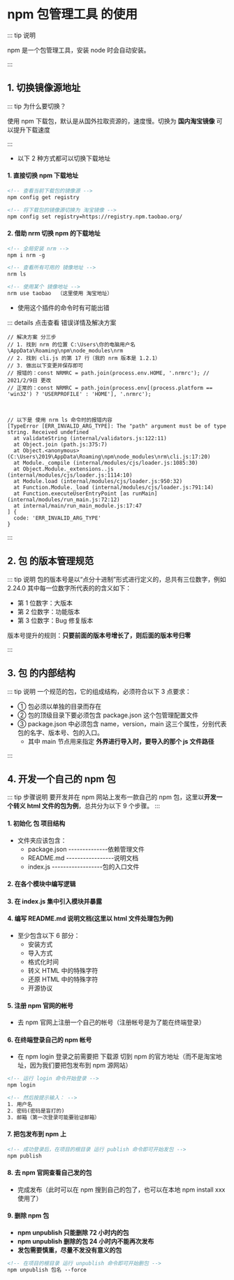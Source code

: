 # npm 包管理工具 的使用

::: tip 说明

npm 是一个包管理工具，安装 node 时会自动安装。

:::

## 1. 切换镜像源地址

::: tip 为什么要切换？

使用 npm 下载包，默认是从国外拉取资源的，速度慢。切换为 **国内淘宝镜像** 可以提升下载速度

:::

- 以下 2 种方式都可以切换下载地址

#### 1. 直接切换 npm 下载地址

```xml
<!-- 查看当前下载包的镜像源 -->
npm config get registry

<!-- 将下载包的镜像源切换为 淘宝镜像 -->
npm config set registry=https://registry.npm.taobao.org/
```

#### 2. 借助 nrm 切换 npm 的下载地址

```xml
<!-- 全局安装 nrm -->
npm i nrm -g

<!-- 查看所有可用的 镜像地址 -->
nrm ls

<!-- 使用某个 镜像地址 -->
nrm use taobao  （这里使用 淘宝地址）
```

- 使用这个插件的命令时有可能出错

::: details 点击查看 错误详情及解决方案

```js{5,6}
// 解决方案 分三步
// 1. 找到 nrm 的位置 C:\Users\你的电脑用户名\AppData\Roaming\npm\node_modules\nrm
// 2. 找到 cli.js 的第 17 行（我的 nrm 版本是 1.2.1）
// 3. 做出以下变更并保存即可
// 报错的：const NRMRC = path.join(process.env.HOME, '.nrmrc'); // 2021/2/9日 更改
// 正常的：const NRMRC = path.join(process.env[(process.platform == 'win32') ? 'USERPROFILE' : 'HOME'], '.nrmrc');



// 以下是 使用 nrm ls 命令时的报错内容
[TypeError [ERR_INVALID_ARG_TYPE]: The "path" argument must be of type string. Received undefined
  at validateString (internal/validators.js:122:11)
  at Object.join (path.js:375:7)
  at Object.<anonymous> (C:\Users\2019\AppData\Roaming\npm\node_modules\nrm\cli.js:17:20)
  at Module._compile (internal/modules/cjs/loader.js:1085:30)
  at Object.Module._extensions..js (internal/modules/cjs/loader.js:1114:10)
  at Module.load (internal/modules/cjs/loader.js:950:32)
  at Function.Module._load (internal/modules/cjs/loader.js:791:14)
  at Function.executeUserEntryPoint [as runMain] (internal/modules/run_main.js:72:12)
  at internal/main/run_main_module.js:17:47
] {
  code: 'ERR_INVALID_ARG_TYPE'
}
```

:::

## 2. 包 的版本管理规范

::: tip 说明
包的版本号是以“点分十进制”形式进行定义的，总共有三位数字，例如 2.24.0
其中每一位数字所代表的的含义如下：

- 第 1 位数字：大版本
- 第 2 位数字：功能版本
- 第 3 位数字：Bug 修复版本

版本号提升的规则：**只要前面的版本号增长了，则后面的版本号归零**

:::

## 3. 包 的内部结构

::: tip 说明
一个规范的包，它的组成结构，必须符合以下 3 点要求：

- ① 包必须以单独的目录而存在
- ② 包的顶级目录下要必须包含 package.json 这个包管理配置文件
- ③ package.json 中必须包含 name，version，main 这三个属性，分别代表包的名字、版本号、包的入口。
  - 其中 main 节点用来指定 **外界进行导入时，要导入的那个 js 文件路径**

:::

## 4. 开发一个自己的 npm 包

::: tip 步骤说明
要开发并在 npm 网站上发布一款自己的 npm 包，这里以**开发一个转义 html 文件的包为例**，总共分为以下 9 个步骤。
:::

#### 1. 初始化 包 项目结构

- 文件夹应该包含：
  - package.json --------------依赖管理文件
  - README.md -----------------说明文档
  - index.js ------------------包的入口文件

#### 2. 在各个模块中编写逻辑

#### 3. 在 index.js 集中引入模块并暴露

#### 4. 编写 README.md 说明文档(这里以 html 文件处理包为例)

- 至少包含以下 6 部分：
  - 安装方式
  - 导入方式
  - 格式化时间
  - 转义 HTML 中的特殊字符
  - 还原 HTML 中的特殊字符
  - 开源协议

#### 5. 注册 npm 官网的帐号

- 去 npm 官网上注册一个自己的帐号（注册帐号是为了能在终端登录）

#### 6. 在终端登录自己的 npm 帐号

- 在 npm login 登录之前需要把 下载源 切到 npm 的官方地址（而不是淘宝地址，因为我们要把包发布到 npm 源网站）

```xml
<!-- 运行 login 命令开始登录 -->
npm login

<!-- 然后按提示输入： -->
1. 用户名
2. 密码(密码是盲打的)
3. 邮箱（第一次登录可能要验证邮箱）
```

#### 7. 把包发布到 npm 上

```xml
<!-- 成功登录后，在项目的根目录 运行 publish 命令即可开始发包 -->
npm publish
```

#### 8. 去 npm 官网查看自己发的包

- 完成发布（此时可以在 npm 搜到自己的包了，也可以在本地 npm install xxx 使用了）

#### 9. 删除 npm 包

- **npm unpublish 只能删除 72 小时内的包**
- **npm unpublish 删除的包 24 小时内不能再次发布**
- **发包需要慎重，尽量不发没有意义的包**

```xml
<!-- 在项目的根目录 运行 unpublish 命令即可开始删包 -->
npm unpublish 包名 --force
```
